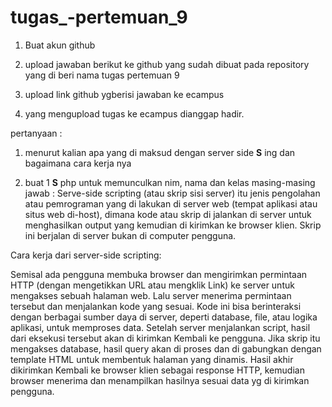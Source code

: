 # tugas_-pertemuan_9
1. Buat akun github

2. upload jawaban berikut ke github yang sudah dibuat pada repository yang di beri nama tugas pertemuan 9

3. upload link github ygberisi jawaban ke ecampus

4. yang mengupload tugas ke ecampus dianggap hadir.

 

pertanyaan :

1. menurut kalian apa yang di maksud dengan server side __S__ ing dan bagaimana cara kerja  nya

2. buat 1 __S__ php untuk memunculkan nim, nama dan kelas masing-masing
jawab :
Serve-side scripting (atau skrip sisi server) itu jenis pengolahan atau pemrograman yang di lakukan di server web (tempat aplikasi atau situs web di-host), dimana kode atau skrip di jalankan di server untuk menghasilkan output yang kemudian di kirimkan ke browser klien. Skrip ini berjalan di server bukan di computer pengguna.

Cara kerja dari server-side scripting:

Semisal ada pengguna membuka browser dan mengirimkan permintaan HTTP (dengan mengetikkan URL atau mengklik Link) ke server untuk mengakses sebuah halaman web. Lalu server menerima permintaan tersebut dan menjalankan kode yang sesuai. Kode ini bisa berinteraksi dengan berbagai sumber daya di server, deperti database, file, atau logika aplikasi, untuk memproses data. Setelah server menjalankan script, hasil dari eksekusi tersebut akan di kirimkan Kembali ke pengguna. Jika skrip itu mengakses database, hasil query akan di proses dan di gabungkan dengan template HTML untuk membentuk halaman yang dinamis. Hasil akhir dikirimkan Kembali ke browser klien sebagai response HTTP, kemudian browser menerima dan menampilkan hasilnya sesuai data yg di kirimkan pengguna.
 
